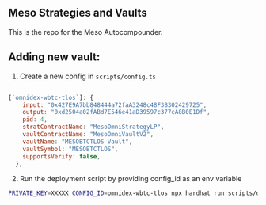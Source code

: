 ## Meso Strategies and Vaults

This is the repo for the Meso Autocompounder.

## Adding new vault:

1) Create a new config in `scripts/config.ts`

```js

[`omnidex-wbtc-tlos`]: {
    input: "0x427E9A7bb848444a72faA3248c48F3B302429725",
    output: "0xd2504a02fABd7E546e41aD39597c377cA8B0E1Df",
    pid: 4,
    stratContractName: "MesoOmniStrategyLP",
    vaultContractName: "MesoOmniVaultV2",
    vaultName: "MESOBTCTLOS Vault",
    vaultSymbol: "MESOBTCTLOS",
    supportsVerify: false,
  },

```
2) Run the deployment script by providing config_id as an env variable

```bash
PRIVATE_KEY=XXXXX CONFIG_ID=omnidex-wbtc-tlos npx hardhat run scripts/deploy.ts --network telos
```
